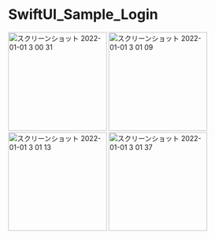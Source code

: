 # SwiftUI_Sample_Login

<div>
<img width="200" alt="スクリーンショット 2022-01-01 3 00 31" src="https://user-images.githubusercontent.com/6063541/147835230-20fb3a98-8884-46ed-a27b-c1f1b0408d67.png">
<img width="200" alt="スクリーンショット 2022-01-01 3 01 09" src="https://user-images.githubusercontent.com/6063541/147835234-243029c6-1757-4e55-923f-c5b06e848e8e.png">
<img width="200" alt="スクリーンショット 2022-01-01 3 01 13" src="https://user-images.githubusercontent.com/6063541/147835236-250efb56-8a9b-4038-8dad-bf04b49e11ee.png">
<img width="200" alt="スクリーンショット 2022-01-01 3 01 37" src="https://user-images.githubusercontent.com/6063541/147835237-e8f66b38-9936-4baa-9b69-b12f571d60d0.png">
</div>
